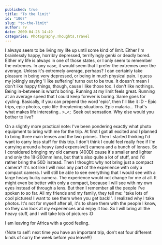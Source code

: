 ```yaml
---
published: true
title: "To the limit"
id: "1067"
slug: "to-the-limit"
author: rv
date: 2009-04-25 14:49
categories: Photography,Thoughts,Travel
---
```

I always seem to be living my life up until some kind of limit. Either I'm brainlessly happy, horribly depressed, terrifyingly genki or deadly bored. Either my life is always in one of those states, or I only seem to remember the extremes. In any case, it would seem that I prefer the extremes over the average. Unless it's extremely average, perhaps? I can certainly take pleasure in being very depressed, or being in much physical pain. I guess my jokingly saying 'I like suffering' turns out to be true. It doesn't mean I don't like happy things, though, cause I like those too. I don't like nothings. Being in-between is what's boring. Running at my limit feels great. Running at an average speed that I could keep forever is boring. Same goes for cycling. Basically, if you can prepend the word 'epic', then I'll like it :D - Epic trips, epic photos, epic life-threatening situations. Epic malaria... That's what makes life interesting.. &gt;_&lt;;  Seek out sensation. Why else would you bother to live?

On a slightly more practical note: I've been pondering exactly what photo equipment to bring with me for the trip. At first I got all excited and I planned to bring three main lenses and the two primes. Then I started thinking I'd want to carry less stuff for this trip. I don't think I could feel really free if I'm carrying around a heavy (and expensive!) camera and a bunch of lenses. So I considered bringing my old camera (400D) cause it's smaller and lighter and only the 18-200mm lens, but that's also quite a lot of stuff, and I'd rather bring the 50D instead. Then I thought: why not bring just a compact camera? It's not like I will miss any part of the experience with only a compact camera. I will still be able to see everything that I would see with a large heavy bulky camera. The experience would not change for me at all. It might even be better with only a compact, because I will see with my own eyes instead of through a lens. But then I remember all the people I've spoken to so far. All my friends and my family, they tell me: "take lots of cool pictures! I want to see them when you get back!". I realized why I take photos. It's not for myself after all, it's to share them with the people I know, so they can look at my experiences and enjoy it too. So I will bring all the heavy stuff, and I will take lots of pictures :D

I am leaving for Africa with a good feeling.

(Note to self: next time you have an important trip, don't eat four different kinds of curry the week before you leave!!!)